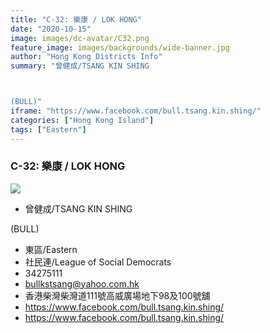 ```yaml
---
title: "C-32: 樂康 / LOK HONG"
date: "2020-10-15"
image: images/dc-avatar/C32.png
feature_image: images/backgrounds/wide-banner.jpg
author: "Hong Kong Districts Info"
summary: "曾健成/TSANG KIN SHING

(BULL)"
iframe: "https://www.facebook.com/bull.tsang.kin.shing/"
categories: ["Hong Kong Island"]
tags: ["Eastern"]
---
```


### C-32: 樂康 / LOK HONG  
![](/images/dc-avatar/C32.png)  

 - 曾健成/TSANG KIN SHING

(BULL)  
 - 東區/Eastern  
 - 社民連/League of Social Democrats  
 - 34275111  
 - bullkstsang@yahoo.com.hk  
 - 香港柴灣柴灣道111號高威廣場地下98及100號舖  
 - https://www.facebook.com/bull.tsang.kin.shing/  
 - https://www.facebook.com/bull.tsang.kin.shing/
